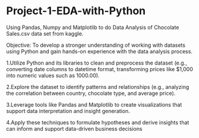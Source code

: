 # Project-1-EDA-with-Python
Using Pandas, Numpy and Matplotlib to do Data Analysis of Chocolate Sales.csv data set from kaggle.

Objective: To develop a stronger understanding of working with datasets using Python and gain hands-on experience with the data analysis process.

1.Utilize Python and its libraries to clean and preprocess the dataset (e.g., converting date columns to datetime format, transforming prices like $1,000 into numeric values such as 1000.00).

2.Explore the dataset to identify patterns and relationships (e.g., analyzing the correlation between country, chocolate type, and average price).

3.Leverage tools like Pandas and Matplotlib to create visualizations that support data interpretation and insight generation.

4.Apply these techniques to formulate hypotheses and derive insights that can inform and support data-driven business decisions
